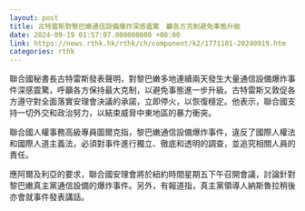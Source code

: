 ```yaml
---
layout: post
title: 古特雷斯對黎巴嫩通信設備爆炸深感震驚　籲各方克制避免事態升級
date: 2024-09-19 01:57:07.000000000 +08:00
link: https://news.rthk.hk/rthk/ch/component/k2/1771101-20240919.htm
categories: rthk
---
```


聯合國秘書長古特雷斯發表聲明，對黎巴嫩多地連續兩天發生大量通信設備爆炸事件深感震驚，呼籲各方保持最大克制，以避免事態進一步升級。古特雷斯又敦促各方遵守對全面落實安理會決議的承諾，立即停火，以恢復穩定。他表示，聯合國支持一切外交和政治努力，以結束威脅中東地區的暴力衝突。

聯合國人權事務高級專員圖爾克指，黎巴嫩通信設備爆炸事件，違反了國際人權法和國際人道主義法，必須對事件進行獨立、徹底和透明的調查，並追究相關人員的責任。

應阿爾及利亞的要求，聯合國安理會將於紐約時間星期五下午召開會議，討論針對黎巴嫩真主黨通信設備的爆炸事件。另外，有報道指，真主黨領導人納斯魯拉稍後亦會就事件發表講話。
